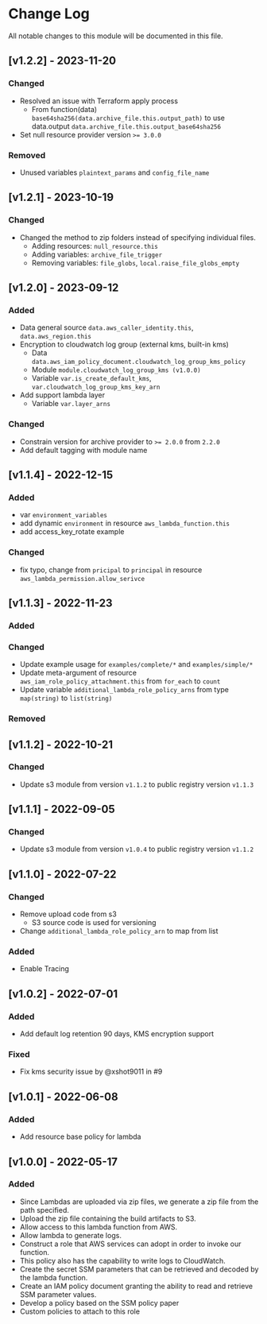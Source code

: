 # Change Log

All notable changes to this module will be documented in this file.

## [v1.2.2] - 2023-11-20

### Changed

- Resolved an issue with Terraform apply process
  - From function(data) `base64sha256(data.archive_file.this.output_path)` to use data.output `data.archive_file.this.output_base64sha256`
- Set null resource provider version `>= 3.0.0`

### Removed

- Unused variables `plaintext_params` and `config_file_name` 

## [v1.2.1] - 2023-10-19

### Changed

- Changed the method to zip folders instead of specifying individual files.
  - Adding resources: `null_resource.this`
  - Adding variables: `archive_file_trigger`
  - Removing variables: `file_globs`, `local.raise_file_globs_empty`

## [v1.2.0] - 2023-09-12

### Added

- Data general source `data.aws_caller_identity.this`, `data.aws_region.this`
- Encryption to cloudwatch log group (external kms, built-in kms)
  - Data `data.aws_iam_policy_document.cloudwatch_log_group_kms_policy`
  - Module `module.cloudwatch_log_group_kms (v1.0.0)`
  - Variable `var.is_create_default_kms`, `var.cloudwatch_log_group_kms_key_arn`
- Add support lambda layer
  - Variable `var.layer_arns`

### Changed

- Constrain version for archive provider to `>= 2.0.0` from `2.2.0`
- Add default tagging with module name

## [v1.1.4] - 2022-12-15

### Added
- var `environment_variables`
- add dynamic `environment` in resource `aws_lambda_function.this`
- add access_key_rotate example

### Changed

- fix typo, change from `pricipal` to `principal` in resource `aws_lambda_permission.allow_serivce`

## [v1.1.3] - 2022-11-23

### Added

### Changed

- Update example usage for `examples/complete/*` and `examples/simple/*`
- Update meta-argument of resource `aws_iam_role_policy_attachment.this` from `for_each` to `count`
- Update variable `additional_lambda_role_policy_arns` from type `map(string)` to `list(string)`

### Removed

## [v1.1.2] - 2022-10-21

### Changed

- Update s3 module from version `v1.1.2` to public registry version `v1.1.3`

## [v1.1.1] - 2022-09-05

### Changed

- Update s3 module from version `v1.0.4` to public registry version `v1.1.2`

## [v1.1.0] - 2022-07-22

### Changed

- Remove upload code from s3
  - S3 source code is used for versioning
- Change `additional_lambda_role_policy_arn` to map from list

### Added

- Enable Tracing

## [v1.0.2] - 2022-07-01

### Added

- Add default log retention 90 days, KMS encryption support

### Fixed

- Fix kms security issue by @xshot9011 in #9

## [v1.0.1] - 2022-06-08

### Added

- Add resource base policy for lambda

## [v1.0.0] - 2022-05-17

### Added 

- Since Lambdas are uploaded via zip files, we generate a zip file from the path specified.
- Upload the zip file containing the build artifacts to S3.
- Allow access to this lambda function from AWS.
- Allow lambda to generate logs.
- Construct a role that AWS services can adopt in order to invoke our function.
- This policy also has the capability to write logs to CloudWatch.
- Create the secret SSM parameters that can be retrieved and decoded by the lambda function.
- Create an IAM policy document granting the ability to read and retrieve SSM parameter values.
- Develop a policy based on the SSM policy paper
- Custom policies to attach to this role
